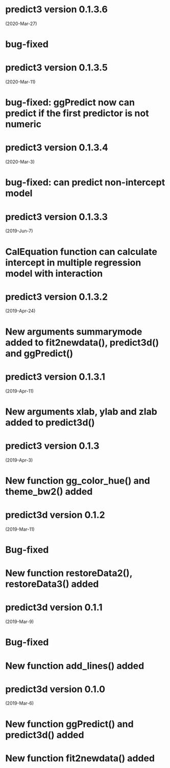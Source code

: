predict3 version 0.1.3.6
========================
(2020-Mar-27)

# bug-fixed 

predict3 version 0.1.3.5
========================
(2020-Mar-11)

# bug-fixed: ggPredict now can predict if the first predictor is not numeric


predict3 version 0.1.3.4
========================
(2020-Mar-3)

# bug-fixed: can predict non-intercept model


predict3 version 0.1.3.3
========================
(2019-Jun-7)

# CalEquation function can calculate intercept in multiple regression model with interaction

predict3 version 0.1.3.2
=======================
(2019-Apr-24)

# New arguments summarymode added to fit2newdata(), predict3d() and ggPredict()


predict3 version 0.1.3.1
=======================
(2019-Apr-11)

# New arguments xlab, ylab and zlab added to predict3d()

predict3 version 0.1.3
=======================
(2019-Apr-3)

# New function gg_color_hue() and theme_bw2() added

predict3d version 0.1.2
=======================
(2019-Mar-11)

# Bug-fixed

# New function restoreData2(), restoreData3()  added


predict3d version 0.1.1
=======================
(2019-Mar-9)

# Bug-fixed

# New function add_lines() added



predict3d version 0.1.0
=======================
(2019-Mar-6)

# New function ggPredict() and predict3d() added

# New function fit2newdata() added


